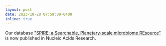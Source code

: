 ```yaml
---
layout: post
date: 2023-10-28 07:59:00-0400
inline: true
---
```


Our database ["SPIRE: a Searchable, Planetary-scale mIcrobiome REsource"](https://academic.oup.com/nar/advance-article/doi/10.1093/nar/gkad943/7332059) is now published in Nucleic Acids Research.
